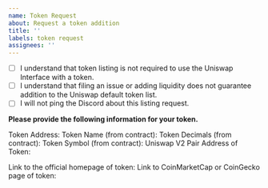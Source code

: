 ```yaml
---
name: Token Request
about: Request a token addition
title: ''
labels: token request
assignees: ''
---
```


- [ ] I understand that token listing is not required to use the Uniswap Interface with a token.
- [ ] I understand that filing an issue or adding liquidity does not guarantee addition to the Uniswap default token list.
- [ ] I will not ping the Discord about this listing request.

**Please provide the following information for your token.**

Token Address: 
Token Name (from contract): 
Token Decimals (from contract): 
Token Symbol (from contract): 
Uniswap V2 Pair Address of Token: 

Link to the official homepage of token:
Link to CoinMarketCap or CoinGecko page of token: 
